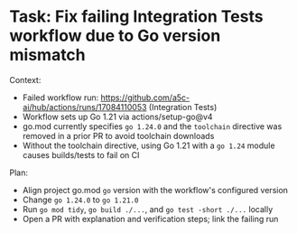 # Task: Fix failing Integration Tests workflow due to Go version mismatch

Context:
- Failed workflow run: https://github.com/a5c-ai/hub/actions/runs/17084110053 (Integration Tests)
- Workflow sets up Go 1.21 via actions/setup-go@v4
- go.mod currently specifies `go 1.24.0` and the `toolchain` directive was removed in a prior PR to avoid toolchain downloads
- Without the toolchain directive, using Go 1.21 with a `go 1.24` module causes builds/tests to fail on CI

Plan:
- Align project go.mod `go` version with the workflow's configured version
- Change `go 1.24.0` to `go 1.21.0`
- Run `go mod tidy`, `go build ./...`, and `go test -short ./...` locally
- Open a PR with explanation and verification steps; link the failing run


